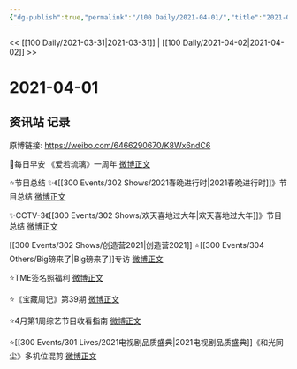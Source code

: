```yaml
---
{"dg-publish":true,"permalink":"/100 Daily/2021-04-01/","title":"2021-04-01","created":"2023-04-09T15:29:45.198+08:00","updated":"2023-04-09T15:31:33.048+08:00"}
---
```



<< [[100 Daily/2021-03-31\|2021-03-31]] | [[100 Daily/2021-04-02\|2021-04-02]] >>

# 2021-04-01

## 资讯站 记录

原博链接: https://weibo.com/6466290670/K8Wx6ndC6

🌟每日早安
《爱若琉璃》一周年 [微博正文](https://m.weibo.cn/6466290670/4621085121710299)

⭐节目总结
✨《[[300 Events/302 Shows/2021春晚进行时\|2021春晚进行时]]》节目总结 [微博正文](https://m.weibo.cn/6466290670/4621302969144075)

✨CCTV-3《[[300 Events/302 Shows/欢天喜地过大年\|欢天喜地过大年]]》节目总结 [微博正文](https://m.weibo.cn/6466290670/4621302948959304)

[[300 Events/302 Shows/创造营2021\|创造营2021]]
⭐[[300 Events/304 Others/Big磅来了\|Big磅来了]]专访 [微博正文](https://m.weibo.cn/6466290670/4621086300047349)

⭐TME签名照福利 [微博正文](https://m.weibo.cn/6466290670/4621212417787403)

⭐《宝藏周记》第39期 [微博正文](https://m.weibo.cn/6466290670/4621107087020811)

⭐4月第1周综艺节目收看指南 [微博正文](https://m.weibo.cn/6466290670/4621187440968974)

⭐[[300 Events/301 Lives/2021电视剧品质盛典\|2021电视剧品质盛典]]《和光同尘》多机位混剪 [微博正文](https://m.weibo.cn/6466290670/4621119128862947)
